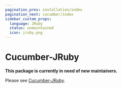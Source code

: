 ```yaml
---
pagination_prev: installation/index
pagination_next: cucumber/index
sidebar_custom_props:
  language: JRuby
  status: unmaintained
  icon: jruby.png
---
```


# Cucumber-JRuby

**This package is currently in need of new maintainers.**

Please see [Cucumber-JRuby](https://github.com/cucumber/cucumber-jvm-jruby).
